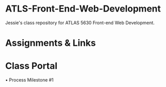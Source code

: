 # ATLS-Front-End-Web-Development

Jessie's class repository for ATLAS 5630 Front-end Web Development.

# Assignments & Links

# Class Portal

• Process Milestone #1
